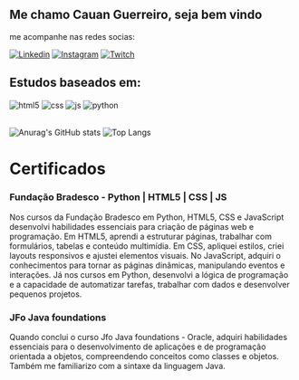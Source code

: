## Me chamo Cauan Guerreiro, seja bem vindo

me acompanhe nas redes socias:
 
[![Linkedin](https://img.shields.io/badge/LinkedIn-0077B5?style=for-the-badge&logo=linkedin&logoColor=white)](https://www.linkedin.com/in/cauanguerreiro/)
[![Instagram](https://img.shields.io/badge/Instagram-E4405F?style=for-the-badge&logo=instagram&logoColor=white)](https://instagram.com/cauanguerreiro)
[![Twitch](https://img.shields.io/badge/Twitch-9146FF?style=for-the-badge&logo=twitch&logoColor=white)](https://www.twitch.tv/cauanmguerreiro)


## Estudos baseados em:


<div style="display: inline_block">
  <img align="center" alt="html5" src="https://img.shields.io/badge/HTML5-E34F26?style=for-the-badge&logo=html5&logoColor=white" />
  <img align="center" alt="css" src="https://img.shields.io/badge/CSS3-1572B6?style=for-the-badge&logo=css3&logoColor=white" />
  <img align="center" alt="js" src="https://img.shields.io/badge/JavaScript-F7DF1E?style=for-the-badge&logo=javascript&logoColor=black" />
  <img align="center" alt="python" src="https://img.shields.io/badge/Python-3776AB?style=for-the-badge&logo=python&logoColor=white" />
  
</div><br/>
  
![Anurag's GitHub stats](https://github-readme-stats.vercel.app/api?username=cauanmguerreiro&show_icons=true&theme=radical) ![Top Langs](https://github-readme-stats.vercel.app/api/top-langs/?username=anuraghazra&layout=compact)


# Certificados


### Fundação Bradesco - Python | HTML5 | CSS | JS


Nos cursos da Fundação Bradesco em Python, HTML5, CSS e JavaScript desenvolvi habilidades essenciais para criação de páginas web e programação. Em HTML5, aprendi a estruturar páginas, trabalhar com formulários, tabelas e conteúdo multimídia. Em CSS, apliquei estilos, criei layouts responsivos e ajustei elementos visuais. No JavaScript, adquiri o conhecimentos para tornar as páginas dinâmicas, manipulando eventos e interações. Já nos cursos em Python, desenvolvi a lógica de programação e a capacidade de automatizar tarefas, trabalhar com dados e desenvolver pequenos projetos.

### JFo Java foundations


Quando conclui o curso Jfo Java foundations - Oracle, adquiri habilidades essenciais para o desenvolvimento de aplicações e de programação orientada a objetos, compreendendo conceitos como classes e objetos. Também me familiarizo com a sintaxe da linguagem Java.

